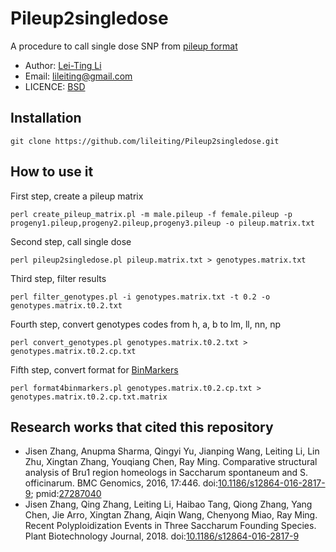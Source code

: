 # Pileup2singledose
A procedure to call single dose SNP from [pileup format](http://samtools.sourceforge.net/pileup.shtml)

* Author: [Lei-Ting Li](https://github.com/lileiting)
* Email: lileiting@gmail.com
* LICENCE: [BSD](http://opensource.org/licenses/bsd-license.php)


## Installation

    git clone https://github.com/lileiting/Pileup2singledose.git

## How to use it

First step, create a pileup matrix

    perl create_pileup_matrix.pl -m male.pileup -f female.pileup -p progeny1.pileup,progeny2.pileup,progeny3.pileup -o pileup.matrix.txt

Second step, call single dose

    perl pileup2singledose.pl pileup.matrix.txt > genotypes.matrix.txt

Third step, filter results

    perl filter_genotypes.pl -i genotypes.matrix.txt -t 0.2 -o genotypes.matrix.t0.2.txt

Fourth step, convert genotypes codes from h, a, b to lm, ll, nn, np

    perl convert_genotypes.pl genotypes.matrix.t0.2.txt > genotypes.matrix.t0.2.cp.txt

Fifth step, convert format for [BinMarkers](https://github.com/lileiting/BinMarkers)

    perl format4binmarkers.pl genotypes.matrix.t0.2.cp.txt > genotypes.matrix.t0.2.cp.txt.matrix

## Research works that cited this repository
- Jisen Zhang, Anupma Sharma, Qingyi Yu, Jianping Wang, Leiting Li, Lin Zhu, Xingtan Zhang, Youqiang Chen, Ray Ming. Comparative structural analysis of Bru1 region homeologs in Saccharum spontaneum and S. officinarum. BMC Genomics, 2016, 17:446. doi:[10.1186/s12864-016-2817-9](http://dx.doi.org/10.1186/s12864-016-2817-9); pmid:[27287040](http://www.ncbi.nlm.nih.gov/pubmed/27287040)
- Jisen Zhang, Qing Zhang, Leiting Li, Haibao Tang, Qiong Zhang, Yang Chen, Jie Arro, Xingtan Zhang, Aiqin Wang, Chenyong Miao, Ray Ming. Recent Polyploidization Events in Three Saccharum Founding Species. Plant Biotechnology Journal, 2018. doi:[10.1186/s12864-016-2817-9](https://doi.org/10.1111/pbi.12962)
